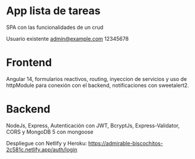 # App lista de tareas

SPA con las funcionalidades de un crud

Usuario existente
admin@example.com
12345678

# Frontend 

Angular 14, formularios reactivos, routing, inyeccion de servicios y uso de httpModule para conexión con el backend, notificaciones con sweetalert2.

# Backend

NodeJs, Express, Autenticación con JWT, BcryptJs, Express-Validator, CORS y MongoDB 5 con mongoose

Despliegue con Netlify y Heroku: https://admirable-biscochitos-2c581c.netlify.app/auth/login
